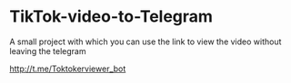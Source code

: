 # TikTok-video-to-Telegram

A small project with which you can use the link to view the video without leaving the telegram

http://t.me/Toktokerviewer_bot
